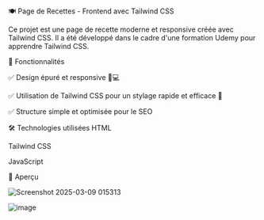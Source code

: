 🍽️ Page de Recettes - Frontend avec Tailwind CSS

Ce projet est une page de recette moderne et responsive créée avec Tailwind CSS. Il a été développé dans le cadre d'une formation Udemy pour apprendre Tailwind CSS.

🚀 Fonctionnalités

✅ Design épuré et responsive 📱💻

✅ Utilisation de Tailwind CSS pour un stylage rapide et efficace 🎨

✅ Structure simple et optimisée pour le SEO

🛠️ Technologies utilisées
HTML

Tailwind CSS

JavaScript 


📸 Aperçu

![Screenshot 2025-03-09 015313](https://github.com/user-attachments/assets/d057e910-4507-44f9-b8ab-1d373bf1d2fa)

![image](https://github.com/user-attachments/assets/4a125989-3e28-4603-98b3-c142a65001d1)
